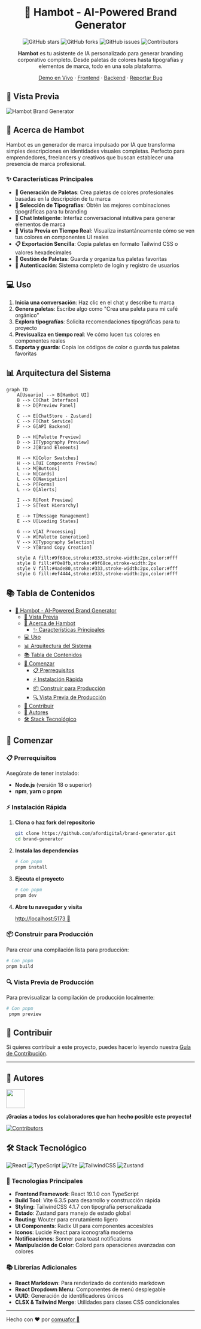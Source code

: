 <div align="center">

# 🎨 Hambot - AI-Powered Brand Generator

![GitHub stars](https://img.shields.io/github/stars/afordigital/brand-generator?style=social) ![GitHub forks](https://img.shields.io/github/forks/afordigital/brand-generator?style=social) ![GitHub issues](https://img.shields.io/github/issues/afordigital/brand-generator) ![Contributors](https://img.shields.io/github/contributors/afordigital/brand-generator)

**Hambot** es tu asistente de IA personalizado para generar branding corporativo completo. Desde paletas de colores hasta tipografías y elementos de marca, todo en una sola plataforma.

[Demo en Vivo](https://hambot.bernabe.dev) · [Frontend](https://github.com/afordigital/brand-generator) · [Backend](https://github.com/bernabedev/afor-branding-backend) · [Reportar Bug](https://github.com/afordigital/brand-generator/issues)

</div>

## 📸 Vista Previa

![Hambot Brand Generator](./Cover.png)

## 🤖 Acerca de Hambot

Hambot es un generador de marca impulsado por IA que transforma simples descripciones en identidades visuales completas. Perfecto para emprendedores, freelancers y creativos que buscan establecer una presencia de marca profesional.

### ✨ Características Principales

- **🎨 Generación de Paletas**: Crea paletas de colores profesionales basadas en la descripción de tu marca
- **📝 Selección de Tipografías**: Obtén las mejores combinaciones tipográficas para tu branding
- **💬 Chat Inteligente**: Interfaz conversacional intuitiva para generar elementos de marca
- **🔄 Vista Previa en Tiempo Real**: Visualiza instantáneamente cómo se ven tus colores en componentes UI reales
- **📋 Exportación Sencilla**: Copia paletas en formato Tailwind CSS o valores hexadecimales
- **💾 Gestión de Paletas**: Guarda y organiza tus paletas favoritas
- **🔐 Autenticación**: Sistema completo de login y registro de usuarios

## 💻 Uso

1. **Inicia una conversación**: Haz clic en el chat y describe tu marca
2. **Genera paletas**: Escribe algo como "Crea una paleta para mi café orgánico"
3. **Explora tipografías**: Solicita recomendaciones tipográficas para tu proyecto
4. **Previsualiza en tiempo real**: Ve cómo lucen tus colores en componentes reales
5. **Exporta y guarda**: Copia los códigos de color o guarda tus paletas favoritas

## 📊 Arquitectura del Sistema

```mermaid
graph TD
    A[Usuario] --> B[Hambot UI]
    B --> C[Chat Interface]
    B --> D[Preview Panel]
    
    C --> E[ChatStore - Zustand]
    C --> F[Chat Service]
    F --> G[API Backend]
    
    D --> H[Palette Preview]
    D --> I[Typography Preview]
    D --> J[Brand Elements]
    
    H --> K[Color Swatches]
    H --> L[UI Components Preview]
    L --> M[Buttons]
    L --> N[Cards]
    L --> O[Navigation]
    L --> P[Forms]
    L --> Q[Alerts]
    
    I --> R[Font Preview]
    I --> S[Text Hierarchy]
    
    E --> T[Message Management]
    E --> U[Loading States]
    
    G --> V[AI Processing]
    V --> W[Palette Generation]
    V --> X[Typography Selection]
    V --> Y[Brand Copy Creation]
    
    style A fill:#9f68ce,stroke:#333,stroke-width:2px,color:#fff
    style B fill:#f0e8fb,stroke:#9f68ce,stroke-width:2px
    style V fill:#4ade80,stroke:#333,stroke-width:2px,color:#fff
    style G fill:#ef4444,stroke:#333,stroke-width:2px,color:#fff
```

## 📚 Tabla de Contenidos

- [🎨 Hambot - AI-Powered Brand Generator](#-hambot---ai-powered-brand-generator)
  - [📸 Vista Previa](#-vista-previa)
  - [🤖 Acerca de Hambot](#-acerca-de-hambot)
    - [✨ Características Principales](#-características-principales)
  - [💻 Uso](#-uso)
  - [📊 Arquitectura del Sistema](#-arquitectura-del-sistema)
  - [📚 Tabla de Contenidos](#-tabla-de-contenidos)
  - [🚀 Comenzar](#-comenzar)
    - [📋 Prerrequisitos](#-prerrequisitos)
    - [⚡ Instalación Rápida](#-instalación-rápida)
    - [📦 Construir para Producción](#-construir-para-producción)
    - [🔍 Vista Previa de Producción](#-vista-previa-de-producción)
  - [🤝 Contribuir](#-contribuir)
  - [👥 Autores](#-autores)
  - [🛠️ Stack Tecnológico](#️-stack-tecnológico)

## 🚀 Comenzar

### 📋 Prerrequisitos

Asegúrate de tener instalado:
- **Node.js** (versión 18 o superior)
- **npm**, **yarn** o **pnpm**

### ⚡ Instalación Rápida

1. **Clona o haz fork del repositorio**

   ```bash
   git clone https://github.com/afordigital/brand-generator.git
   cd brand-generator
   ```

2. **Instala las dependencias**

   ```bash
   # Con pnpm
   pnpm install
   ```

3. **Ejecuta el proyecto**

   ```bash
   # Con pnpm
   pnpm dev
   ```

4. **Abre tu navegador y visita**

   [http://localhost:5173 🎨](http://localhost:5173)

### 📦 Construir para Producción

Para crear una compilación lista para producción:

```bash
# Con pnpm
pnpm build
```

### 🔍 Vista Previa de Producción

Para previsualizar la compilación de producción localmente:

```bash
# Con pnpm
 pnpm preview
 ```

## 🤝 Contribuir

Si quieres contribuir a este proyecto, puedes hacerlo leyendo nuestra [Guía de Contribución](./CONTRIBUTING.md).

---

## 👥 Autores

<a href="https://github.com/afordigital">
   <img width="50px" src="https://avatars.githubusercontent.com/u/43246362?v=4" />
</a>

**¡Gracias a todos los colaboradores que han hecho posible este proyecto!**

[![Contributors](https://contrib.rocks/image?repo=afordigital/brand-generator)](https://github.com/afordigital/brand-generator/graphs/contributors)

## 🛠️ Stack Tecnológico

![React](https://img.shields.io/badge/React-20232A?style=for-the-badge&logo=react&logoColor=61DAFB) ![TypeScript](https://img.shields.io/badge/typescript-%23007ACC.svg?style=for-the-badge&logo=typescript&logoColor=white) ![Vite](https://img.shields.io/badge/vite-%23646CFF.svg?style=for-the-badge&logo=vite&logoColor=white) ![TailwindCSS](https://img.shields.io/badge/tailwindcss-%2338B2AC.svg?style=for-the-badge&logo=tailwind-css&logoColor=white) ![Zustand](https://img.shields.io/badge/zustand-%23000000.svg?style=for-the-badge&logo=react&logoColor=white)

### 🔧 Tecnologías Principales

- **Frontend Framework**: React 19.1.0 con TypeScript
- **Build Tool**: Vite 6.3.5 para desarrollo y construcción rápida
- **Styling**: TailwindCSS 4.1.7 con tipografía personalizada
- **Estado**: Zustand para manejo de estado global
- **Routing**: Wouter para enrutamiento ligero
- **UI Components**: Radix UI para componentes accesibles
- **Iconos**: Lucide React para iconografía moderna
- **Notificaciones**: Sonner para toast notifications
- **Manipulación de Color**: Colord para operaciones avanzadas con colores

### 📚 Librerías Adicionales

- **React Markdown**: Para renderizado de contenido markdown
- **React Dropdown Menu**: Componentes de menú desplegable
- **UUID**: Generación de identificadores únicos
- **CLSX & Tailwind Merge**: Utilidades para clases CSS condicionales

---

Hecho con ❤️ por [comuafor 🐀](https://discord.com/invite/comuafor)
